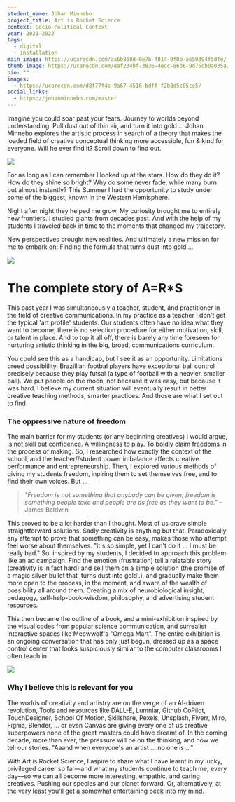 ```yaml
---
student_name: Johan Minnebo
project_title: Art is Rocket Science
context: Socio-Political Context
year: 2021—2022
tags:
  - digital
  - installation
main_image: https://ucarecdn.com/aa6b868d-0e7b-4814-9f0b-a659394f5dfe/
thumb_image: https://ucarecdn.com/eaf234bf-3836-4ecc-86b6-9d76cb0a035a/
bio: ""
images:
  - https://ucarecdn.com/d8f77f4c-9a67-4516-bdff-f2b8d5c05ce5/
social_links:
  - https://johanminnebo.com/master
---
```



Imagine you could soar past your fears. Journey to worlds beyond understanding.
Pull dust out of thin air, and turn it into gold … Johan Minnebo explores the artistic process in search of a theory that makes the loaded field of creative conceptual thinking more accessible, fun & kind for everyone. Will he ever find it? Scroll down to find out.

![](https://ucarecdn.com/143b7d76-c07c-4ffa-99ad-3d892c038b47/)

For as long as I can remember I looked up at the stars. How do they do it? How do they shine so bright? Why do some never fade, while many burn out almost instantly? This Summer I had the opportunity to study under some of the biggest, known in the Western Hemisphere.

Night after night they helped me grow. My curiosity brought me to entirely new frontiers. I studied giants from decades past. And with the help of my students I traveled back in time to the moments that changed my trajectory.

New perspectives brought new realities. And ultimately a new mission for me to embark on: Finding the formula that turns dust into gold ...



![](https://ucarecdn.com/6dd455a2-fe93-4476-a3ca-8c05a600d6ec/)





# **The complete story of A=R*S**

This past year I was simultaneously a teacher, student, ánd practitioner in the field of creative communications. In my practice as a teacher I don't get the typical 'art profile' students. Our students often have no idea what they want to become, there is no selection procedure for either motivation, skill, or talent in place. And to top it all off, there is barely any time foreseen for nurturing artistic thinking in the big, broad, communications curriculum. 

You could see this as a handicap, but I see it as an opportunity. Limitations breed possiblility. Brazillian footbal players have exceptional ball control precisely because they play futsal (a type of football with a heavier, smaller ball). We put people on the moon, not because it was easy, but because it was hard. I believe my current situation will eventually result in better creative teaching methods, smarter practices. And those are what I set out to find.



### **The oppressive nature of freedom**

The main barrier for my students (or any beginning creatives) I would argue, is not skill but confidence. A willingness to play. To boldly claim freedoms in the process of making. So, I researched how exactly the context of the school, and the teacher//student power imbalance affects creative performance and entrepreneurship. Then, I explored various methods of giving my students freedom, inpiring them to set themselves free, and to find their own voices.  But ...



> *"Freedom is not something that anybody can be given; freedom is something people take and people are as free as they want to be."* – James Baldwin



This proved to be a lot harder than I thought. Most of us crave simple straightforward solutions. Sadly  creativity is anything but that. Paradoxically any attempt to prove that something can be easy, makes those who attempt feel worse about themselves. "it's so simple, yet I can't do it ... I must be really bad." So, inspired by my students, I decided to approach this problem like an ad campaign. Find the emotion (frustration) tell a relatable story (creativity is in fact hard) and sell them on a simple solution (the promise of a magic silver bullet that 'turns dust into gold'.), and gradually make them more open to the process, in the moment, and aware of the wealth of possibility all around them. Creating a mix of neurobiological insight, pedagogy, self-help-book-wisdom, philosophy, and advertising student resources.

This then became the outline of a book, and a mini-exhibition inspired by the visual codes from popular science communication, and surrealist interactive spaces like Meowwolf's "Omega Mart". The entire exhibition is an ongoing conversation that has only just begun, dressed up as a space control center that looks suspiciously similar to the computer classrooms I often teach in.

![](https://ucarecdn.com/65742597-1c80-4d5f-93b1-f0ad0f0f0357/)

### **Why I believe this is relevant for you**

The worlds of creativity and artistry are on the verge of an AI-driven revolution, Tools and resources like DALL-E, Lumniar, Github CoPilot, TouchDesigner, School Of Motion, Skillshare, Pexels, Unsplash, Fiverr, Miro, Figma, Blender, ... or even Canvas are giving every one of us creative superpowers none of the great masters could have dreamt of. In the coming decade, more than ever, the pressure will be on the thinking, and how we tell our stories. "Aaand when everyone's an artist ... no one is ..."

With Art is Rocket Science, I aspire to share what I have learnt in my lucky, privileged career so far—and what my students continue to teach me, every day—so we can all become more interesting, empathic, and caring creatives. Pushing our species and our planet forward. Or, alternatively, at the very least you'll get a somewhat entertaining peek into my mind.